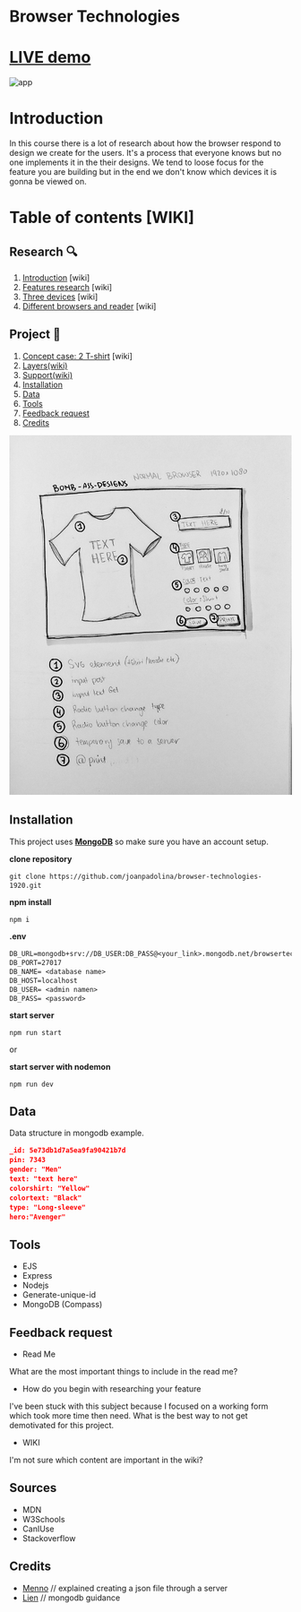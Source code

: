# Browser Technologies
# [LIVE demo](https://shirtdesign.herokuapp.com/)

![app](https://github.com/joanpadolina/browser-technologies-1920/blob/master/readme%20assets/screens/js.gif)

# Introduction

In this course there is a lot of research about how the browser respond to design we create for the users. It's a process that everyone knows but no one implements it in the their designs. We tend to loose focus for the feature you are building but in the end we don't know which devices it is gonna be viewed on.

# Table of contents [WIKI]

## Research 🔍 
1. [Introduction](#introduction) [wiki]
1. [Features research](https://github.com/joanpadolina/browser-technologies-1920/wiki/Features) [wiki]
1. [Three devices](https://github.com/joanpadolina/browser-technologies-1920/wiki/Three-devices) [wiki]
1. [Different browsers and reader](https://github.com/joanpadolina/browser-technologies-1920/wiki/Different-Browser) [wiki]

## Project 🎨 
1. [Concept case: 2 T-shirt](https://github.com/joanpadolina/browser-technologies-1920/wiki/Concept-case-2:-T-shirt-Design) [wiki]
1. [Layers(wiki)](https://github.com/joanpadolina/browser-technologies-1920/wiki/Layering)
1. [Support(wiki)](https://github.com/joanpadolina/browser-technologies-1920/wiki/Support)
1. [Installation](#installation) 
1. [Data](#data)
1. [Tools](#tools)
1. [Feedback request](#feedback-request)
1. [Credits](#credits)

<img src="readme assets/sketch 1.jpeg">

## Installation


This project uses __[MongoDB](https://www.mongodb.com/)__ so make sure you have an account setup.



__clone repository__
```
git clone https://github.com/joanpadolina/browser-technologies-1920.git
```

__npm install__

```
npm i
```

__.env__

```env
DB_URL=mongodb+srv://DB_USER:DB_PASS@<your_link>.mongodb.net/browsertech
DB_PORT=27017
DB_NAME= <database name>
DB_HOST=localhost
DB_USER= <admin namen>
DB_PASS= <password>
```

__start server__
```
npm run start 
```
or

__start server with nodemon__
```
npm run dev
```

## Data

Data structure in mongodb example.

```json
_id: 5e73db1d7a5ea9fa90421b7d
pin: 7343
gender: "Men"
text: "text here"
colorshirt: "Yellow"
colortext: "Black"
type: "Long-sleeve"
hero:"Avenger"

```

## Tools

* EJS
* Express
* Nodejs
* Generate-unique-id
* MongoDB (Compass)

## Feedback request


* Read Me

What are the most important things to include in the read me?

* How do you begin with researching your feature

I've been stuck with this subject because I focused on a working form which took more time then need. What is the best way to not get demotivated for this project. 

* WIKI

I'm not sure which content are important in the wiki? 
## Sources

* MDN
* W3Schools
* CanIUse
* Stackoverflow


## Credits
* [Menno](https://github.com/Mennauu) // explained creating a json file through a server
* [Lien](https://github.com/nlvo) // mongodb guidance

